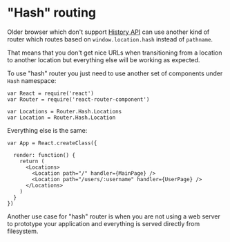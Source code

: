# "Hash" routing

Older browser which don't support [History API][] can use another kind of router
which routes based on `window.location.hash` instead of `pathname`.

That means that you don't get nice URLs when transitioning from a location to
another location but everything else will be working as expected.

To use "hash" router you just need to use another set of components under `Hash`
namespace:

    var React = require('react')
    var Router = require('react-router-component')

    var Locations = Router.Hash.Locations
    var Location = Router.Hash.Location

Everything else is the same:

    var App = React.createClass({

      render: function() {
        return (
          <Locations>
            <Location path="/" handler={MainPage} />
            <Location path="/users/:username" handler={UserPage} />
          </Locations>
        )
      }
    })

Another use case for "hash" router is when you are not using a web server to
prototype your application and everything is served directly from filesystem.

[History API]: https://developer.mozilla.org/en-US/docs/Web/Guide/API/DOM/Manipulating_the_browser_history
